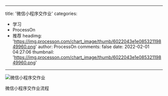 
---
title: '微信小程序交作业'
categories: 
 - 学习
 - ProcessOn
 - 推荐
headimg: 'https://img.processon.com/chart_image/thumb/6022043e1e08532119849960.png'
author: ProcessOn
comments: false
date: 2022-02-01 04:27:06
thumbnail: 'https://img.processon.com/chart_image/thumb/6022043e1e08532119849960.png'
---

<div>   
<img class="thumb" alt="微信小程序交作业" src="https://img.processon.com/chart_image/thumb/6022043e1e08532119849960.png" referrerpolicy="no-referrer">
<p>微信小程序交作业流程</p>  
</div>
            